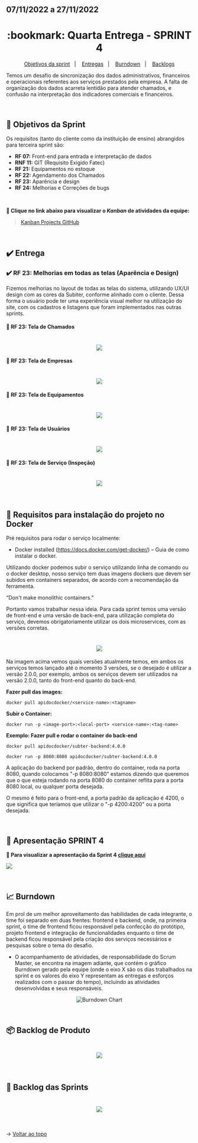## 07/11/2022 a 27/11/2022

<span id="topo">

<h1 align="center">:bookmark: Quarta Entrega - SPRINT 4</h1>

<p align="center">
    <a href="#objetivos">Objetivos da sprint</a> &nbsp |&nbsp &nbsp
    <a href="#entregas">Entregas</a> &nbsp |&nbsp &nbsp
    <a href="#burndown">Burndown</a> &nbsp |&nbsp &nbsp
    <a href="#backlogs">Backlogs</a>
</p>

Temos um desafio de sincronização dos dados administrativos, financeiros e operacionais referentes aos serviços prestados pela empresa. A falta de organização dos dados acarreta lentidão para atender chamados, e confusão na interpretação dos indicadores comerciais e financeiros.

 <br>

<span id="objetivos">
    
## :dart: Objetivos da Sprint
Os requisitos (tanto do cliente como da instituição de ensino) abrangidos para terceira sprint são:
- **RF 07:** Front-end para entrada e interpretação de dados
- **RNF 11:** GIT (Requisito Exigido Fatec)
- **RF 21:** Equipamentos no estoque
- **RF 22:** Agendamento dos Chamados
- **RF 23:** Aparência e design
- **RF 24:** Melhorias e Correções de bugs
  
<br>
 
**:link: Clique no link abaixo para visualizar o *Kanban* de atividades da equipe:** 
> [Kanban Projects GitHub](https://github.com/orgs/Doc-Docker/projects/16)
  
<br>
    
<span id="entregas">
  
## :heavy_check_mark: Entrega

### :heavy_check_mark: RF 23: Melhorias em todas as telas (Aparência e Design)

Fizemos melhorias no layout de todas as telas do sistema, utilizando UX/UI design com as cores da Subiter, conforme alinhado com o cliente. Dessa forma o usuário pode ter uma experiência visual melhor na utilização do site, com os cadastros e listagens que foram implementados nas outras sprints.
    
#### 🚀 RF 23: Tela de Chamados
    
<h1 align="center"> <img src = "https://github.com/Doc-Docker/APISubiter/blob/main/docs/Imagens/1chamado.jpeg" /></h1>
    
#### 🚀 RF 23: Tela de Empresas
    
<h1 align="center"> <img src = "https://github.com/Doc-Docker/APISubiter/blob/main/docs/Imagens/2empresa.jpeg" /></h1>    
    
#### 🚀 RF 23: Tela de Equipamentos
    
<h1 align="center"> <img src = "https://github.com/Doc-Docker/APISubiter/blob/main/docs/Imagens/3equipamento.jpeg" /></h1>
    
#### 🚀 RF 23: Tela de Usuários
    
<h1 align="center"> <img src = "https://github.com/Doc-Docker/APISubiter/blob/main/docs/Imagens/4usu%C3%A1rio.jpeg" /></h1>
    
#### 🚀 RF 23: Tela de Serviço (Inspeção) 
   
<h1 align="center"> <img src = "https://github.com/Doc-Docker/APISubiter/blob/main/docs/Imagens/5servi%C3%A7o.jpeg" /></h1>    
    
<br>
    
## 🐳 Requisitos para instalação do projeto no Docker

Pré requisitos para rodar o serviço localmente:

- Docker installed (https://docs.docker.com/get-docker/) – Guia de como instalar o docker.

Utilizando docker podemos subir o serviço utilizando linha de comando ou o docker desktop, nosso serviço tem duas imagens dockers que devem ser subidos em containers separados, de acordo com a recomendação da ferramenta.

“Don't make monolithic containers.”

Portanto vamos trabalhar nessa ideia. Para cada sprint temos uma versão de front-end e uma versão de back-end, para utilização completa do serviço, devemos obrigatoriamente utilizar os dois microservices, com as versões corretas.

<h1 align="center"> <img src = "https://github.com/Doc-Docker/APISubiter/blob/main/docs/Imagens/dockertutorial.png" /></h1>

Na imagem acima vemos quais versões atualmente temos, em ambos os serviços temos lançado até o momento 3 versões, se o desejado é utilizar a versão 2.0.0, por exemplo, ambos os serviços devem ser utilizados na versão 2.0.0, tanto do front-end quanto do back-end.

**Fazer pull das images:**

```
docker pull apidocdocker/<service-name>:<tagname>
```

**Subir o Container:**

```
docker run -p <image-port>:<local-port> <service-name>:<tag-name>
```

**Exemplo: Fazer pull e rodar o container do back-end**
```
docker pull apidocdocker/subter-backend:4.0.0
```

```
docker run -p 8080:8080 apidocdocker/subter-backend:4.0.0
```
A aplicação do backend por padrão, dentro do container, roda na porta 8080, quando colocamos "-p 8080:8080" estamos dizendo que queremos que o que esteja rodando na porta 8080 do container reflita para a porta 8080 local, ou qualquer porta desejada.

O mesmo é feito para o front-end, a porta padrão da aplicação é 4200, o que significa que teríamos que utilizar o "-p 4200:4200" ou a porta desejada.    
   
<br>
    
## 🚀 Apresentação SPRINT 4

**:link: Para visualizar a apresentação da Sprint 4 [clique aqui](https://www.youtube.com/watch?v=yVF6tg5Zu9Q&ab_channel=DocDocker)** 

[![](https://github.com/Doc-Docker/APISubiter/blob/main/docs/Imagens/youtubelogo.png)](https://www.youtube.com/watch?v=yVF6tg5Zu9Q&ab_channel=DocDocker)    
    
<br>    
    
<span id="burndown">
    
## :chart_with_upwards_trend: Burndown

Em prol de um melhor aproveitamento das habilidades de cada integrante, o time foi separado em duas frentes: frontend e backend, onde, na primeira sprint, o time de frontend ficou responsável pela confecção do protótipo, projeto frontend e integração de funcionalidades enquanto o time de backend ficou responsável pela criação dos serviços necessários e pesquisas sobre o tema do desafio. 

- O acompanhamento de atividades, de responsabilidade do Scrum Master, se encontra na imagem adiante, que contém o gráfico Burndown gerado pela equipe (onde o eixo X são os dias trabalhados na sprint e os valores do eixo Y representam as entregas e esforços realizados com o passar do tempo), incluindo as atividades desenvolvidas e seus responsáveis.
    
<div align="center">
    
![Burndown Chart](https://github.com/Doc-Docker/APISubiter/blob/main/docs/Imagens/burndown4.png)
</div>

<br>
  
<span id="backlogs">

## 📦 Backlog de Produto

<h1 align="center"> <img src = "https://github.com/Doc-Docker/APISubiter/blob/main/docs/Imagens/Backlog_Produto_4.png" /></h1>
    
<br>

## :dart: Backlog das Sprints

<h1 align="center"> <img src = "https://github.com/Doc-Docker/APISubiter/blob/main/docs/Imagens/Backlog_Sprints3.PNG" /></h1>
    
<br>
  
→ [Voltar ao topo](#topo)
